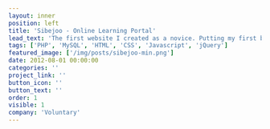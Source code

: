 ```yaml
---
layout: inner
position: left
title: 'Sibejoo - Online Learning Portal'
lead_text: 'The first website I created as a novice. Putting my first basic understanding of HTML, CSS, JS, PHP, and MySQL into existence. Partially inspired by [Khan Academy](https://www.khanacademy.org/), the web displays content from learning videos made by a friend and hosted on YouTube, in a categorized/classified way.'
tags: ['PHP', 'MySQL', 'HTML', 'CSS', 'Javascript', 'jQuery']
featured_image: ['/img/posts/sibejoo-min.png']
date: 2012-08-01 00:00:00
categories: ''
project_link: ''
button_icon: ''
button_text: ''
order: 1
visible: 1
company: 'Voluntary'
---
```

